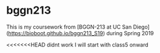 # bggn213

This is my coursework from [BGGN-213 at UC San Diego] (https://bioboot.github.io/bggn213_S19) during Spring 2019

<<<<<<<HEAD
didnt work
I will start with class5 onward


